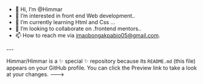 - 👋 Hi, I’m @Himmar
- 👀 I’m interested in front end Web development..
- 🌱 I’m currently learning Html and Css ...
- 💞️ I’m looking to collaborate on .frontend mentors..
- 📫 How to reach me via imaobongakpabio05@gmail.com.

<!DOCTYPE.html>---
Himmar/Himmar is a ✨ special ✨ repository because its `README.md` (this file) appears on your GitHub profile.
You can click the Preview link to take a look at your changes.
--->
